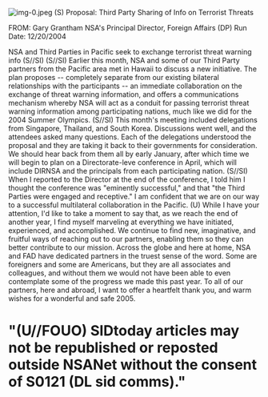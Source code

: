![img-0.jpeg](img-0.jpeg)
(S) Proposal: Third Party Sharing of Info on Terrorist Threats

FROM: Gary Grantham
NSA's Principal Director, Foreign Affairs (DP)
Run Date: 12/20/2004

NSA and Third Parties in Pacific seek to exchange terrorist threat warning info (S//SI)
(S//SI) Earlier this month, NSA and some of our Third Party partners from the Pacific area met in Hawaii to discuss a new initiative. The plan proposes -- completely separate from our existing bilateral relationships with the participants -- an immediate collaboration on the exchange of threat warning information, and offers a communications mechanism whereby NSA will act as a conduit for passing terrorist threat warning information among participating nations, much like we did for the 2004 Summer Olympics.
(S//SI) This month's meeting included delegations from Singapore, Thailand, and South Korea. Discussions went well, and the attendees asked many questions. Each of the delegations understood the proposal and they are taking it back to their governments for consideration. We should hear back from them all by early January, after which time we will begin to plan on a Directorate-leve conference in April, which will include DIRNSA and the principals from each participating nation.
(S//SI) When I reported to the Director at the end of the conference, I told him I thought the conference was "eminently successful," and that "the Third Parties were engaged and receptive." I am confident that we are on our way to a successful multilateral collaboration in the Pacific.
(U) While I have your attention, I'd like to take a moment to say that, as we reach the end of another year, I find myself marveling at everything we have initiated, experienced, and accomplished. We continue to find new, imaginative, and fruitful ways of reaching out to our partners, enabling them so they can better contribute to our mission. Across the globe and here at home, NSA and FAD have dedicated partners in the truest sense of the word. Some are foreigners and some are Americans, but they are all associates and colleagues, and without them we would not have been able to even contemplate some of the progress we made this past year. To all of our partners, here and abroad, I want to offer a heartfelt thank you, and warm wishes for a wonderful and safe 2005.

# "(U//FOUO) SIDtoday articles may not be republished or reposted outside NSANet without the consent of S0121 (DL sid comms)."
